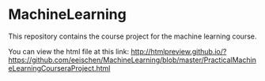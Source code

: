 MachineLearning
===============

This repository contains the course project for the machine learning course.

You can view the html file at this link: http://htmlpreview.github.io/?https://github.com/eeischen/MachineLearning/blob/master/PracticalMachineLearningCourseraProject.html
